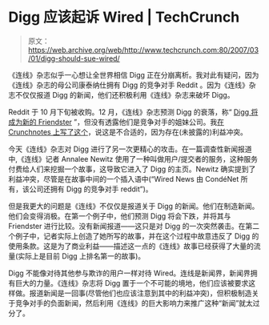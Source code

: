 # Digg 应该起诉 Wired | TechCrunch

> 原文：<https://web.archive.org/web/http://www.techcrunch.com:80/2007/03/01/digg-should-sue-wired/>

《连线》杂志似乎一心想让全世界相信 Digg 正在分崩离析。我对此有疑问，因为《连线》杂志的母公司康泰纳仕拥有 Digg 的竞争对手 Reddit 。因为《连线》杂志不仅仅报道 Digg 的新闻，他们还积极利用《连线》杂志来破坏 Digg。

Reddit 于 10 月下旬被收购。12 月，《连线》杂志预测 Digg 的衰落，称“ [Digg 将成为新的 Friendster](https://web.archive.org/web/20230222030422/http://www.wired.com/news/technology/0,72370-0.html) ”，但没有透露他们是竞争对手的姐妹公司。我[在 Crunchnotes 上写了这个](https://web.archive.org/web/20230222030422/http://www.crunchnotes.com/?p=332)，说这是不合适的，因为存在(未披露的)利益冲突。

今天《连线》杂志对 Digg 进行了另一次更精心的攻击。在一篇调查性新闻报道中,《连线》记者 Annalee Newitz 使用了一种叫做用户/提交者的服务，这种服务付费给人们来挖掘一个故事，这导致它进入了 Digg 的主页。Newitz 确实提到了利益冲突，尽管是在故事中间的一个插入语中(“Wired News 由 CondéNet 所有，该公司还拥有 Digg 的竞争对手 reddit”)。

但是我更大的问题是《连线》不仅仅是报道关于 Digg 的新闻。他们在制造新闻。他们会变得消极。在第一个例子中，他们预测 Digg 将会下跌，并将其与 Friendster 进行比较。没有新闻报道——这只是对 Digg 的一次突然袭击。在第二个例子中，记者实际上创造了她所写的故事，并在这个过程中故意违反了 Digg 的使用条款。这是为了商业利益——描述这一点的《连线》故事已经获得了大量的流量(实际上是目前 Digg 上排名第一的故事)。

Digg 不能像对待其他参与欺诈的用户一样对待 Wired。连线是新闻界，新闻界拥有巨大的力量。《连线》杂志将 Digg 置于一个不可能的境地，他们应该被要求这样做。报道新闻是一回事(尽管他们也应该注意到其中的利益冲突)，但积极制造关于竞争对手的负面新闻，然后利用《连线》的巨大影响力来推广这种“新闻”就太过分了。